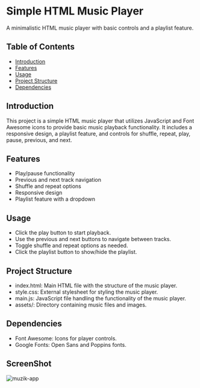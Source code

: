 # Simple HTML Music Player

A minimalistic HTML music player with basic controls and a playlist feature.

## Table of Contents
- [Introduction](#introduction)
- [Features](#features)
- [Usage](#usage)
- [Project Structure](#project-structure)
- [Dependencies](#dependencies)



## Introduction

This project is a simple HTML music player that utilizes JavaScript and Font Awesome icons to provide basic music playback functionality. It includes a responsive design, a playlist feature, and controls for shuffle, repeat, play, pause, previous, and next.

## Features

- Play/pause functionality
- Previous and next track navigation
- Shuffle and repeat options
- Responsive design
- Playlist feature with a dropdown

## Usage

- Click the play button to start playback.
- Use the previous and next buttons to navigate between tracks.
- Toggle shuffle and repeat options as needed.
- Click the playlist button to show/hide the playlist.

## Project Structure

- index.html: Main HTML file with the structure of the music player.
- style.css: External stylesheet for styling the music player.
- main.js: JavaScript file handling the functionality of the music player.
- assets/: Directory containing music files and images.


## Dependencies

- Font Awesome: Icons for player controls.
- Google Fonts: Open Sans and Poppins fonts.

## ScreenShot

![muzik-app](https://github.com/fmkaragoz/muzik-box-project/assets/148713912/81cfb52f-5aa0-4c8e-b9b7-8c411b2158f0)




